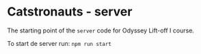 # Catstronauts - server

The starting point of the `server` code for Odyssey Lift-off I course.

To start de server run:
`npm run start`